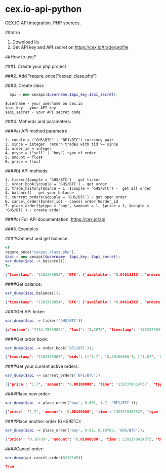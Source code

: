 cex.io-api-python
=================

CEX.IO API integration. PHP sources.

##Intro

1. Download lib
2. Get API key and API secret on https://cex.io/trade/profile

##How to use?

###1. Create your php project

###2. Add "requre_once("cexapi.class.php")

###3. Create class 
```php
  api = new cexapi($username,$api_key,$api_secret);
```
```
$username - your username on cex.io
$api_key - your API key
$api_secret - your API secret code
```
###4. Methods and parameters:

####a) API method parametrs
```
1. couple = ("GHS\BTC" | "BF1\BTC") currency pair
2. since = integer  return trades with tid >= since
3. order_id = integer 
4. ptype = ("sell" | "buy") type of order
5. amount = float 
6. price = float
```
      
####b) API methods
```
1. ticker($couple = 'GHS/BTC') - get ticker
2. order_book($couple = 'GHS/BTC') - get order
3. trade_history($since = 1, $couple = 'GHS/BTC') -  get all order
4. balance() - get your balance
5. current_orders($couple = 'GHS/BTC') - get open order
6. cancel_order($order_id) - cancel order №order_id
7. place_order($ptype = 'buy', $amount = 1, $price = 1, $couple = 'GHS/BTC') - create order
```
     
####c) Full API documentation: https://cex.io/api
    
###5. Examples

####Connect and get balance:
```php
<?
requre_once("cexapi.class.php");
$api = new cexapi($username, $api_key, $api_secret);
var_dump($api -> balance());
?>
```
```json
{'timestamp': '1383379054', 'BTC': {'available': '0.04614310', 'orders': '0.00170000'}, 'GHS': {'available': '0.02000000'}}
```

####Get balance:
```php      
var_dump($api.balance());
```
```json
{'timestamp': '1383379054', 'BTC': {'available': '0.04614310', 'orders': '0.00170000'}, 'GHS': {'available': '0.02000000'}}
```

####Get API ticker:
```php
var_dump($api -> ticker('GHS/BTC'))
```
```json
{u'volume': '7154.78339022', 'last': '0.1078', 'timestamp': '1383379041', 'bid': '0.10778', 'high': '0.10799999', 'low': '0.10670076', 'ask': '0.10780000000000001'}
```

####Get order book:
```php
var_dump($api -> order_book('BF1/BTC'));
```
```json
{'timestamp': '1383378967', 'bids': [['1.7', '0.30100000'], ['1.67', '0.00011000'], ['0.8', '0.02070000'], ['0.1002', '0.27748002'], ['0.1', '0.10000000'], ['0.011', '0.30500000'], ['0.009', '1.00000000'], ['0.00171', '0.00100000'], ['0.0012', '1.00000000'], ['0.00116819', '0.50000000'], ['0.001002', '33.00000000'], ['0.001001', '53.00000000'], ['0.001', '3.00000000'], ['0.00097626', '36.00000000'], ['0.0006', '85.00000000'], ['0.00058409', '0.50000000'], ['0.0004889', '0.06823960'], ['0.0003', '1.00000000'], ['0.00029204', '0.90000000'], ['0.0001', '101.00000000']], 'asks': []}
```

####Get your current active orders:
```php
var_dump($api -> current_orders('BF1/BTC'))
```
```json
[{'price': '1.7', 'amount': '0.00100000', 'time': '1383378514737', 'type': 'buy', 'id': '6219104', 'pending': '0.00100000'}]
```

####Place new order:
```php
var_dump($api -> place_order('buy', 0.001, 1.7, 'BF1/BTC'));
```
```json
{'price': '1.7', 'amount': '0.00100000', 'time': 1383378987622, 'type': 'buy', 'id': '6219145', 'pending': '0.00100000'}
```

####Place another order (GHS/BTC):
```php
var_dump($api -> place_order('buy', 0.01, 0.10789, 'GHS/BTC'));
```
```json
{'price': '0.10789', 'amount': '0.01000000', 'time': 1383379024072, 'type': 'buy', 'id': '6219150', 'pending': '0.00000000'}
```

####Cancel order:
```php
var_dump(api.cancel_order(6219145))
```
```json
True
```

